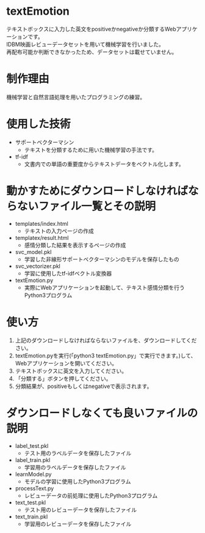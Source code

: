 # textEmotion
テキストボックスに入力した英文をpositiveかnegativeか分類するWebアプリケーションです。  
IDBM映画レビューデータセットを用いて機械学習を行いました。  
再配布可能か判断できなかったため、データセットは載せていません。

# 制作理由
機械学習と自然言語処理を用いたプログラミングの練習。

# 使用した技術
- サポートベクターマシン
  - テキストを分類するために用いた機械学習の手法です。
- tf-idf
  - 文書内での単語の重要度からテキストデータをベクトル化します。

# 動かすためにダウンロードしなければならないファイル一覧とその説明
- templates/index.html
  - テキストの入力ページの作成
- templatex/result.html
  - 感情分類した結果を表示するページの作成
- svc_model.pkl
  - 学習した非線形サポートベクターマシンのモデルを保存したもの
- svc_vectorizer.pkl
  - 学習に使用したtf-idfベクトル変換器
- textEmotion.py
  - 実際にWebアプリケーションを起動して、テキスト感情分類を行うPython3プログラム

# 使い方
1. 上記のダウンロードしなければならないファイルを、ダウンロードしてください。
2. textEmotion.pyを実行(「python3 textEmotion.py」で実行できます。)して、Webアプリケーションを開いてください。
3. テキストボックスに英文を入力してください。
4. 「分類する」ボタンを押してください。
5. 分類結果が、positiveもしくはnegativeで表示されます。

# ダウンロードしなくても良いファイルの説明
- label_test.pkl
  - テスト用のラベルデータを保存したファイル
- label_train.pkl
  - 学習用のラベルデータを保存したファイル
- learnModel.py
  - モデルの学習に使用したPython3プログラム
- processText.py
  - レビューデータの前処理に使用したPython3プログラム
- text_test.pkl
  - テスト用のレビューデータを保存したファイル
- text_train.pkl
  - 学習用のレビューデータを保存したファイル
